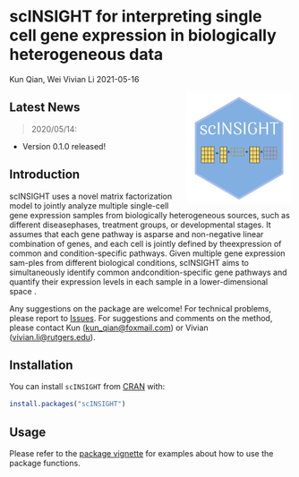 scINSIGHT for interpreting single cell gene expression in biologically heterogeneous data
================
Kun Qian, Wei Vivian Li
2021-05-16

<!-- README.md is generated from README.Rmd. Please edit that file -->
<img src="https://github.com/Vivianstats/data-pkg/raw/main/img/scINSIGHT.png" height="200" align="right" />

## Latest News

> 2020/05/14:

-   Version 0.1.0 released!

## Introduction

scINSIGHT uses a novel matrix factorization model to jointly analyze multiple single-cell gene expression samples from biologically heterogeneous sources, such as different diseasephases, treatment groups, or developmental stages. It assumes that each gene pathway is asparse and non-negative linear combination of genes, and each cell is jointly defined by theexpression of common and condition-specific pathways. Given multiple gene expression sam-ples from different biological conditions, scINSIGHT aims to simultaneously identify common andcondition-specific gene pathways and quantify their expression levels in each sample in a lower-dimensional space .

Any suggestions on the package are welcome! For technical problems, please report to [Issues](https://github.com/Vivianstats/scINSIGHT/issues). For suggestions and comments on the method, please contact Kun (<kun_qian@foxmail.com>) or Vivian (<vivian.li@rutgers.edu>).

## Installation

You can install `scINSIGHT` from [CRAN](https://cran.r-project.org/web/packages/scINSIGHT/index.html) with:

``` r
install.packages("scINSIGHT")
```

## Usage

Please refer to the [package vignette](https://github.com/Vivianstats/scINSIGHT/wiki/scINSIGHT-vignette) for examples about how to use the package functions.
